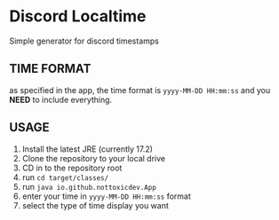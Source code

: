 # Discord Localtime

Simple generator for discord timestamps

## TIME FORMAT

as specified in the app, the time format is `yyyy-MM-DD HH:mm:ss` and you **NEED** to include everything.

## USAGE

1. Install the latest JRE (currently 17.2)
2. Clone the repository to your local drive
3. CD in to the repository root
4. run `cd target/classes/`
5. run `java io.github.nottoxicdev.App`
6. enter your time in `yyyy-MM-DD HH:mm:ss` format
7. select the type of time display you want
